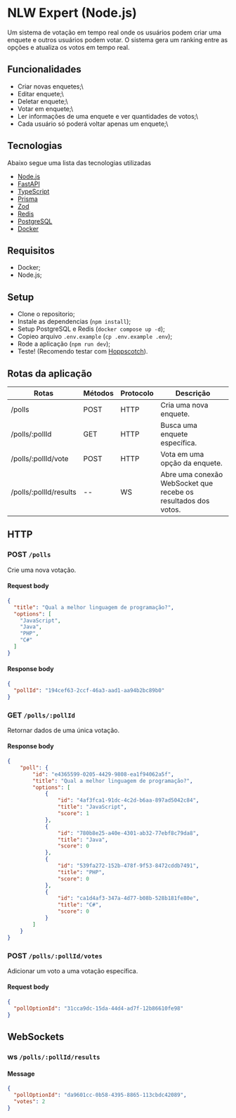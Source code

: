 # NLW Expert (Node.js)

Um sistema de votação em tempo real onde os usuários podem criar uma enquete e outros usuários podem votar. O sistema gera um ranking entre as opções e atualiza os votos em tempo real.

## Funcionalidades ##

- Criar novas enquetes;\
- Editar enquete;\
- Deletar enquete;\
- Votar em enquete;\
- Ler informações de uma enquete e ver quantidades de votos;\
- Cada usuário só poderá voltar apenas um enquete;\

## Tecnologias ##

Abaixo segue uma lista das tecnologias utilizadas

- [Node.js](https://nodejs.org/en/)
- [FastAPI](https://fastapi.tiangolo.com/)
- [TypeScript](https://www.typescriptlang.org/)
- [Prisma](https://www.prisma.io/)
- [Zod](https://github.com/colinhacks/zod)
- [Redis](https://redis.io/)
- [PostgreSQL](https://www.postgresql.org/)
- [Docker](https://www.docker.com/)

## Requisitos

- Docker;
- Node.js;

## Setup

- Clone o repositorio;
- Instale as dependencias (`npm install`);
- Setup PostgreSQL e Redis (`docker compose up -d`);
- Copieo arquivo `.env.example` (`cp .env.example .env`);
- Rode a aplicação (`npm run dev`);
- Teste! (Recomendo testar com [Hoppscotch](https://hoppscotch.io/)).

## Rotas da aplicação ##

| Rotas                  | Métodos | Protocolo | Descrição                                                      |
|------------------------|---------|-----------|----------------------------------------------------------------|
| /polls                 | POST    | HTTP      | Cria uma nova enquete.                                         |
| /polls/:pollId         | GET     | HTTP      | Busca uma enquete específica.                                  |
| /polls/:pollId/vote    | POST    | HTTP      | Vota em uma opção da enquete.                                  |
| /polls/:pollId/results | --      | WS        | Abre uma conexão WebSocket que recebe os resultados dos votos. |

## HTTP

### POST `/polls`

Crie uma nova votação.

#### Request body

```json
{
  "title": "Qual a melhor linguagem de programação?",
  "options": [
    "JavaScript",
    "Java",
    "PHP",
    "C#"
  ]
}
```

#### Response body

```json
{
  "pollId": "194cef63-2ccf-46a3-aad1-aa94b2bc89b0"
}
```

### GET `/polls/:pollId`

Retornar dados de uma única votação.

#### Response body

```json
{
	"poll": {
		"id": "e4365599-0205-4429-9808-ea1f94062a5f",
		"title": "Qual a melhor linguagem de programação?",
		"options": [
			{
				"id": "4af3fca1-91dc-4c2d-b6aa-897ad5042c84",
				"title": "JavaScript",
				"score": 1
			},
			{
				"id": "780b8e25-a40e-4301-ab32-77ebf8c79da8",
				"title": "Java",
				"score": 0
			},
			{
				"id": "539fa272-152b-478f-9f53-8472cddb7491",
				"title": "PHP",
				"score": 0
			},
			{
				"id": "ca1d4af3-347a-4d77-b08b-528b181fe80e",
				"title": "C#",
				"score": 0
			}
		]
	}
}
```

### POST `/polls/:pollId/votes`

Adicionar um voto a uma votação específica.

#### Request body

```json
{
  "pollOptionId": "31cca9dc-15da-44d4-ad7f-12b86610fe98"
}
```

## WebSockets

### ws `/polls/:pollId/results`

#### Message

```json
{
  "pollOptionId": "da9601cc-0b58-4395-8865-113cbdc42089",
  "votes": 2
}
```
